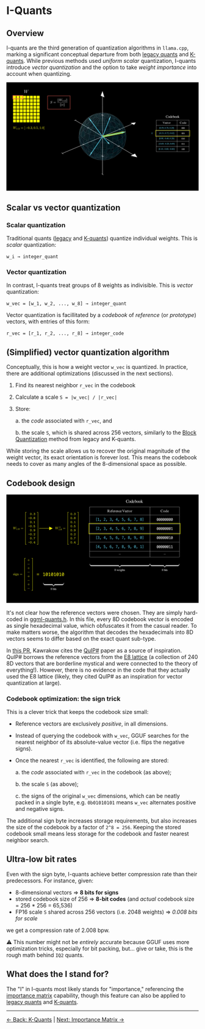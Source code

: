 # I-Quants

## Overview

I-quants are the third generation of quantization algorithms in `llama.cpp`, marking a significant conceptual departure from both [legacy quants](legacy-quants.md) and [K-quants](k-quants.md). While previous methods used *uniform scalar* quantization, I-quants introduce *vector quantization* and the option to take *weight importance* into account when quantizing.

<img src="images/vector-quantization.png" alt="vector-quantization" style="max-height: 400px;">

## Scalar vs vector quantization

### Scalar quantization
Traditional quants ([legacy](legacy-quants.md) and [K-quants](k-quants.md)) quantize individual weights. This is *scalar* quantization:
```
w_i → integer_quant
```

### Vector quantization
In contrast, I-quants treat groups of 8 weights as indivisible. This is *vector* quantization:
```
w_vec = [w_1, w_2, ..., w_8] → integer_quant
```

Vector quantization is facillitated by a *codebook* of *reference* (or *prototype*) vectors, with entries of this form:
```
r_vec = [r_1, r_2, ..., r_8] → integer_code
```

## (Simplified) vector quantization algorithm
Conceptually, this is how a weight vector `w_vec` is quantized. In practice, there are additional optimizations (discussed in the next sections).

1. Find its nearest neighbor `r_vec` in the codebook
2. Calculate a scale `S = |w_vec| / |r_vec|`
3. Store:
  
    a. the *code* associated with `r_vec`, and 

    b. the scale `S`, which is shared across 256 vectors, similarly to the [Block Quantization](legacy-quants.md#block-quantization) method from legacy and K-quants.

While storing the scale allows us to recover the original magnitude of the weight vector, its exact orientation is forever lost. This means the codebook needs to cover as many angles of the 8-dimensional space as possible.

## Codebook design

<img src="images/codebook.png" alt="codebook" style="max-height: 400px;">

It's not clear how the reference vectors were chosen. They are simply hard-coded in [ggml-quants.h](https://github.com/ggml-org/llama.cpp/blob/0d9226763c82562186122f3b827fa3862864a19c/ggml/src/ggml-common.h#L482). In this file, every 8D codebook vector is encoded as single hexadecimal value, which obfuscates it from the casual reader. To make matters worse, the algorithm that decodes the hexadecimals into 8D vectors seems to differ based on the exact quant sub-type.

In [this PR](https://github.com/ggml-org/llama.cpp/pull/4773), Kawrakow cites the [QuIP#](https://arxiv.org/abs/2402.04396) paper as a source of inspiration. QuIP# borrows the reference vectors from the [E8 lattice](https://en.wikipedia.org/wiki/E8_lattice) (a collection of 240 8D vectors that are borderline mystical and were connected to the theory of everything!). However, there is no evidence in the code that they actually used the E8 lattice (likely, they cited QuIP# as an inspiration for vector quantization at large).

### Codebook optimization: the sign trick
This is a clever trick that keeps the codebook size small:
- Reference vectors are exclusively *positive*, in all dimensions.
- Instead of querying the codebook with `w_vec`, GGUF searches for the nearest neighbor of its absolute-value vector (i.e. flips the negative signs).
- Once the nearest `r_vec` is identified, the following are stored:

    a. the *code* associated with `r_vec` in the codebook (as above);

    b. the scale `S` (as above);

    c. the signs of the original `w_vec` dimensions, which can be neatly packed in a single byte, e.g. `0b01010101` means `w_vec` alternates positive and negative signs.

The additional sign byte increases storage requirements, but also increases the size of the codebook by a factor of `2^8 = 256`. Keeping the stored codebook small means less storage for the codebook and faster nearest neighbor search.

## Ultra-low bit rates
Even with the sign byte, I-quants achieve better compression rate than their predecessors. For instance, given:
- 8-dimensional vectors => **8 bits for signs**
- stored codebook size of 256 => **8-bit codes** (and *actual* codebook size = 256 * 256 = 65,536)
- FP16 scale `S` shared across 256 vectors (i.e. 2048 weights) => *0.008 bits for scale*

we get a compression rate of 2.008 bpw.

⚠️ This number might not be *entirely* accurate because GGUF uses more optimization tricks, especially for bit packing, but... give or take, this is the rough math behind `IQ2` quants.

## What does the I stand for?
The "I" in I-quants most likely stands for "importance," referencing the [importance matrix](importance-matrix.md) capability, though this feature can also be applied to [legacy quants](legacy-quants.md) and [K-quants](k-quants.md).

---
[← Back: K-Quants](k-quants.md) | [Next: Importance Matrix →](importance-matrix.md)